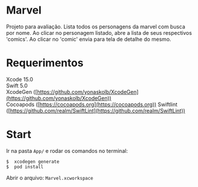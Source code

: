 # Marvel
Projeto para avaliação. Lista todos os personagens da marvel com busca por nome. Ao clicar no personagem listado, abre a lista de seus respectivos 'comics'. Ao clicar no 'comic' envia para tela de detalhe do mesmo.

# Requerimentos
Xcode 15.0 </br>
Swift 5.0 </br>
XcodeGen ([https://github.com/yonaskolb/XcodeGen](https://github.com/yonaskolb/XcodeGen))</br>
Cocoapods ([https://cocoapods.org](https://cocoapods.org))
Swiftlint ([https://github.com/realm/SwiftLint](https://github.com/realm/SwiftLint))

# Start
Ir na pasta `App/` e rodar os comandos no terminal:

```
$  xcodegen generate
$  pod install
```

Abrir o arquivo: `Marvel.xcworkspace`